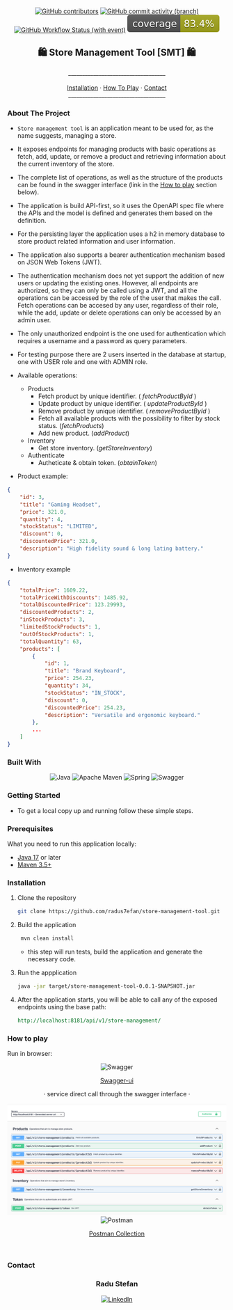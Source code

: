 <br>
<div align="center">

 <a href=".">![GitHub contributors](https://img.shields.io/github/contributors/radus7efan/store-management-tool)</a>
 <a href=".">![GitHub commit activity (branch)](https://img.shields.io/github/commit-activity/t/radus7efan/store-management-tool)</a>
 <a href=".">![GitHub Workflow Status (with event)](https://img.shields.io/github/actions/workflow/status/radus7efan/store-management-tool/maven.yml)</a>
 <a href=".">![Gitlab code coverage (self-managed, specific job)](.github/badges/jacoco.svg)</a>
</div>

<div>
<h2 align="center"> 🛍️ Store Management Tool [SMT] 🛍 </h2>

  <p align="center">
    ___________________________________
    <br />
    <br />
    <a href="#installation">Installation</a>
    ·
    <a href="#how-to-play">How To Play</a>
    ·
    <a href="#contact">Contact</a>
    <br>
    ___________________________________
  </p>
</div>

### About The Project

- `Store management tool` is an application meant to be used for, as the name suggests, managing a store.
- It exposes endpoints for managing products with basic operations as fetch, add, update, or remove a product
and retrieving information about the current inventory of the store. 

- The complete list of operations, as well as the structure of the products can be found in the swagger interface 
(link in the [How to play](#how-to-play) section below).

- The application is build API-first, so it uses the OpenAPI spec file where the APIs and the model is defined and
generates them based on the definition.

- For the persisting layer the application uses a h2 in memory database to store product related information and user
information.

- The application also supports a bearer authentication mechanism based on JSON Web Tokens (JWT).

- The authentication mechanism does not yet support the addition of new users or 
updating the existing ones. However, all endpoints are authorized, so they can only be called using a JWT, and all
the operations can be accessed by the role of the user that makes the call. Fetch operations can be accesed by any user,
regardless of their role, while the add, update or delete operations can only be accessed by an admin user.

- The only unauthorized endpoint is the one used for authentication which requires a username and a password as query
parameters.

- For testing purpose there are 2 users inserted in the database at startup, one with USER role and one with ADMIN role.


- Available operations:
  - Products
    - Fetch product by unique identifier. ( *fetchProductById* )
    - Update product by unique identifier. ( *updateProductById* )
    - Remove product by unique identifier. ( *removeProductById* )
    - Fetch all available products with the possibility to filter by stock status. (*fetchProducts*)
    - Add new product. (*addProduct*)
  - Inventory
    - Get store inventory. (*getStoreInventory*)
  - Authenticate
    - Autheticate & obtain token. (*obtainToken*)


- Product example:
```json
{
    "id": 3,
    "title": "Gaming Headset",
    "price": 321.0,
    "quantity": 4,
    "stockStatus": "LIMITED",
    "discount": 0,
    "discountedPrice": 321.0,
    "description": "High fidelity sound & long lating battery."
}
```
- Inventory example
```json
{
    "totalPrice": 1609.22,
    "totalPriceWithDiscounts": 1485.92,
    "totalDiscountedPrice": 123.29993,
    "discountedProducts": 2,
    "inStockProducts": 3,
    "limitedStockProducts": 1,
    "outOfStockProducts": 1,
    "totalQuantity": 63,
    "products": [
        {
            "id": 1,
            "title": "Brand Keyboard",
            "price": 254.23,
            "quantity": 34,
            "stockStatus": "IN_STOCK",
            "discount": 0,
            "discountedPrice": 254.23,
            "description": "Versatile and ergonomic keyboard."
        },
        ...
    ]
}
```
 
### Built With

<div align="center">

![Java](https://img.shields.io/badge/java-%23ED8B00.svg?style=for-the-badge&logo=openjdk&logoColor=white)
![Apache Maven](https://img.shields.io/badge/Apache%20Maven-C71A36?style=for-the-badge&logo=Apache%20Maven&logoColor=white)
![Spring](https://img.shields.io/badge/spring-%236DB33F.svg?style=for-the-badge&logo=spring&logoColor=white)
![Swagger](https://img.shields.io/badge/-Swagger-%23Clojure?style=for-the-badge&logo=swagger&logoColor=white)

</div>

### Getting Started

- To get a local copy up and running follow these simple steps.

### Prerequisites

What you need to run this application locally:
- [Java 17](https://www.oracle.com/java/technologies/downloads/) or later
- [Maven 3.5+](https://maven.apache.org/download.cgi)

### Installation

1. Clone the repository
   ```sh
   git clone https://github.com/radus7efan/store-management-tool.git
   ```
2. Build the application
   ```sh
    mvn clean install
   ```
   - this step will run tests, build the application and generate the necessary code.


3. Run the appplication
   ```sh
   java -jar target/store-management-tool-0.0.1-SNAPSHOT.jar
   ```
4. After the application starts, you will be able to call any of the exposed endpoints using the base path:
    ```rest
    http://localhost:8181/api/v1/store-management/
    ```

### How to play

Run in browser:

<div align="center">

![Swagger](https://img.shields.io/badge/-Swagger-%23Clojure?style=for-the-badge&logo=swagger&logoColor=white)

[Swagger-ui](http://localhost:8181/swagger-ui/index.html) 

· service direct call through the swagger interface ·

![img.png](swagger-ui.png)
![Postman](https://img.shields.io/badge/Postman-FF6C37?style=for-the-badge&logo=postman&logoColor=white)

[Postman Collection](Store-management-tool.postman_collection.json)

</div>

<br />

### Contact

<div align="center">
<h3>Radu Stefan
</h3>

[![LinkedIn][linkedin-shield]][linkedin-url]
</div>


[linkedin-shield]: https://img.shields.io/badge/-LinkedIn-black.svg?style=for-the-badge&logo=linkedin&colorB=555
[linkedin-url]: https://linkedin.com/in/radu-stefan-710
